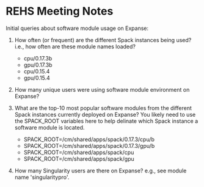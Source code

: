 # REHS Meeting Notes

Initial queries about software module usage on Expanse:

1. How often (or frequent) are the different Spack instances being used? i.e., how often are these module names loaded?
   - cpu/0.17.3b
   - gpu/0.17.3b
   - cpu/0.15.4
   - gpu/0.15.4
     
2. How many unique users were using software module environment on Expanse?

3. What are the top-10 most popular software modules from the different Spack instances currently deployed on Expanse?
   You likely need to use the SPACK_ROOT variables here to help delinate which Spack instance a software module is located. 
   - SPACK_ROOT=/cm/shared/apps/spack/0.17.3/cpu/b
   - SPACK_ROOT=/cm/shared/apps/spack/0.17.3/gpu/b
   - SPACK_ROOT=/cm/shared/apps/spack/cpu
   - SPACK_ROOT=/cm/shared/apps/spack/gpu

4. How many Singularity users are there on Expanse? e.g., see module name 'singularitypro'. 
